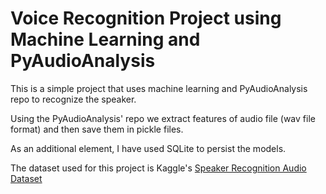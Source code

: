 # Voice Recognition Project using Machine Learning and PyAudioAnalysis

This is a simple project that uses machine learning and PyAudioAnalysis repo to recognize the speaker.

Using the PyAudioAnalysis' repo we extract features of audio file (wav file format) and then save them in pickle files.

As an additional element, I have used SQLite to persist the models.

The dataset used for this project is Kaggle's <a href='https://www.kaggle.com/vjcalling/speaker-recognition-audio-dataset'> Speaker Recognition Audio Dataset


